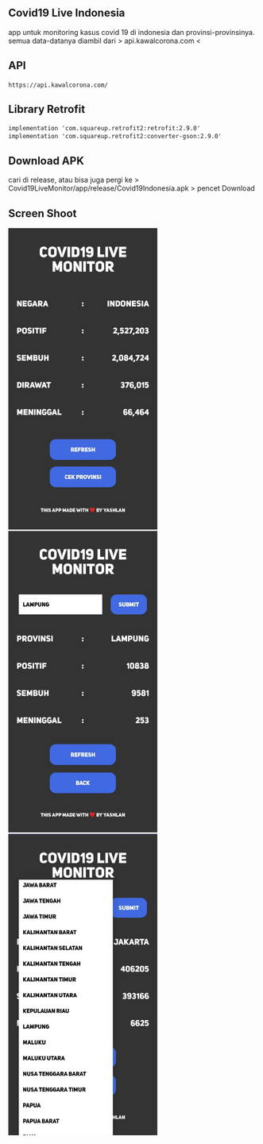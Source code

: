 ## Covid19 Live Indonesia
 
app untuk monitoring kasus covid 19 di indonesia dan provinsi-provinsinya. semua data-datanya diambil dari > api.kawalcorona.com <

## API

```
https://api.kawalcorona.com/
```
## Library Retrofit

```
implementation 'com.squareup.retrofit2:retrofit:2.9.0'
implementation 'com.squareup.retrofit2:converter-gson:2.9.0'  
```
## Download APK

cari di release, atau bisa juga pergi ke > Covid19LiveMonitor/app/release/Covid19Indonesia.apk > pencet Download 

## Screen Shoot
<img src="Covid19LiveMonitor/ss/ss1.jpg" width="300"/> <img src="Covid19LiveMonitor/ss/ss2.jpg" width="300"/> <img src="Covid19LiveMonitor/ss/ss3.jpg" width="300"/>

